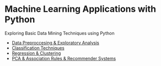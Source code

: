 # Machine Learning Applications with Python

Exploring Basic Data Mining Techniques using Python


* [Data Preproccesing & Exploratory Analysis](/basic%20data%20preprocessing%20and%20analysis%20tasks/basic%20data%20preprocessing%20and%20analysis%20tasks.ipynb)
* [Classification Techniques](/Basic%20Classification%20Techniques/Classification%20Techniques.ipynb)
* [Regression & Clustering](/Regression%20approaches%20and%20Clustering/Regression%20approaches%20and%20Clustering.ipynb)
* [PCA & Association Rules & Recommender Systems](/PCA-association%20rule-%20recommender%20system/PCA%26association%20rule%26%20recommender%20system.ipynb)
